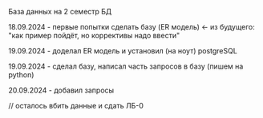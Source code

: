 База данных на 2 семестр БД

18.09.2024 - первые попытки сделать базу (ER модель) <- из будущего: "как пример пойдёт, но
                                                        коррективы надо ввести"

19.09.2024 - доделал ER модель и установил (на ноут) postgreSQL

19.09.2024 - сделал базу, написал часть запросов в базу (пишем на python)

20.09.2024 - добавил запросы 

// осталось вбить данные и сдать ЛБ-0
